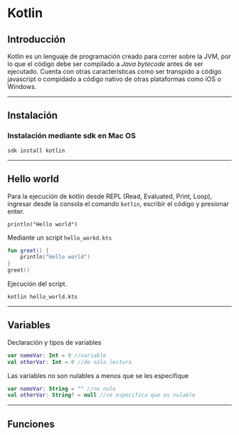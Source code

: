 # Kotlin

## Introducción
Kotlin es un lenguaje de programación creado para correr sobre la JVM, por lo que el código debe ser compilado a *Java bytecode* antes de ser ejecutado. Cuenta con otras características como ser transpido a código javascript o compidado a código nativo de otras plataformas como iOS o Windows.


---

## Instalación
### Instalación mediante sdk en Mac OS
```shell
sdk install kotlin
```

---

## Hello world

Para la ejecución de kotlin desde REPL (Read, Evaluated, Print, Loop), ingresar desde la consola el comando `kotlin`, escribir el código y presionar enter.
```shell
println("Hello world")
```

Mediante un script `hello_workd.kts`
```kotlin
fun greet() {
    println("Hello world")
}
greet()
```
Ejecución del script.
```shell
kotlin hello_world.kts
```

---

## Variables
Declaración y tipos de variables

```kotlin
var nameVar: Int = 0 //variable
val otherVar: Int = 0 //de sólo lectura
```
Las variables no son nulables a menos que se les especifique
```kotlin
var nameVar: String = "" //no nulo
val otherVar: String? = null //se especifica que es nulable
```

---

## Funciones
